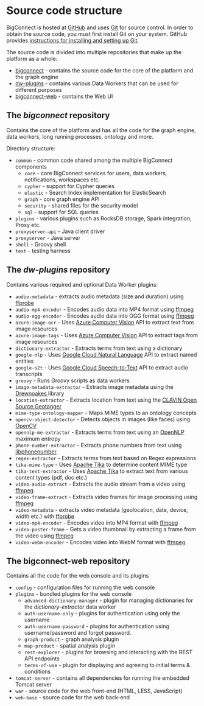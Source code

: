 # Source code structure

BigConnect is hosted at [GitHub](http://www.github.com) and uses [Git](http://git-scm.com/) for source control. In order to obtain the source code, you must first install Git on your system. GitHub provides [instructions for installing and setting up Git](https://help.github.com/articles/set-up-git).

The source code is divided into multiple repositories that make up the platform as a whole:

* [bigconnect](https://github.com/mware-solutions/bigconnect) - contains the source code for the core of the platform and the graph engine
* [dw-plugins](https://github.com/mware-solutions/dw-plugins) - contains various Data Workers that can be used for different purposes
* [bigconnect-web](https://github.com/mware-solutions/bigconnect-web.git) - contains the Web UI

## The _bigconnect_ repository

Contains the core of the platform and has all the code for the graph engine, data workers, long running processes, ontology and more.

Directory structure:

* `common` - common code shared among the multiple BigConnect components
  * `core` - core BigConnect services for users, data workers, notifications, workspaces etc.
  * `cypher` - support for Cypher queries
  * `elastic` - Search Index implementation for ElasticSearch
  * `graph` - core graph engine API
  * `security` - shared files for the security model
  * `sql` - support for SQL queries
* `plugins` - various plugins such as RocksDB storage, Spark integration, Proxy etc.
* `proxyserver-api` - Java client driver
* `proxyserver` - Java server
* `shell` - Groovy shell
* `test` - testing harness

## The _dw-plugins_ repository

Contains various required and optional Data Worker plugins:

* `audio-metadata` - extracts audio metadata \(size and duration\) using [ffprobe](https://ffmpeg.org/ffprobe.html)
* `audio-mp4-encoder` - Encodes audio data into MP4 format using [ffmpeg](https://ffmpeg.org/)
* `audio-ogg-encoder` - Encodes audio data into OGG format using [ffmpeg](https://ffmpeg.org/)
* `azure-image-ocr` - Uses [Azure Computer Vision](https://azure.microsoft.com/en-us/services/cognitive-services/computer-vision/) API to extract text from image resources
* `azure-image-tags` - Uses [Azure Computer Vision](https://azure.microsoft.com/en-us/services/cognitive-services/computer-vision/) API to extract tags from image resources
* `dictionary-extractor` - Extracts terms from text using a dictionary
* `google-nlp` - Uses [Google Cloud Natural Language](https://cloud.google.com/natural-language/) API to extract named entities
* `google-s2t` - Uses [Google Cloud Speech-to-Text](https://cloud.google.com/speech-to-text/) API to extract audio transcripts
* `groovy` - Runs Groovy scripts as data workers
* `image-metadata-extractor`  - Extracts image metadata using the [Drewnoakes ](https://github.com/drewnoakes/metadata-extractor)library
* `location-extractor` - Extracts location from text using the [CLAVIN Open Source Geotagger](https://clavin.bericotechnologies.com/)
* `mime-type-ontology-mapper` - Maps MIME types to an ontology concepts
* `opencv-object-detector` - Detects objects in images \(like faces\) using [OpenCV](https://opencv.org/)
* `opennlp-me-extractor` - Extracts terms from text using an [OpenNLP ](https://opennlp.apache.org/)maximum entropy
* `phone-number-extractor` - Extracts phone numbers from text using [libphonenumber](https://github.com/googlei18n/libphonenumber)
* `regex-extractor` - Extracts terms from text based on Regex expressions
* `tika-mime-type`  - Uses [Apache Tika](https://tika.apache.org/) to determine content MIME type
* `tika-text-extractor` - Uses [Apache Tika](https://tika.apache.org/) to extract text from various content types \(pdf, doc etc.\)
* `video-audio-extract` - Extracts the audio stream from a video using [ffmpeg](https://ffmpeg.org/)
* `video-frame-extract` - Extracts video frames for image processing using [ffmpeg](https://ffmpeg.org/)
* `video-metadata` - extracts video metadata \(geolocation, date, device, width etc.\) with [ffprobe](https://ffmpeg.org/ffprobe.html)
* `video-mp4-encoder` - Encodes video into MP4 format with [ffmpeg](https://ffmpeg.org/)
* `video-poster-frame` - Gets a video thumbnail by extracting a frame from the video using [ffmpeg](https://ffmpeg.org/)
* `video-webm-encoder` - Encodes video into WebM format with [ffmpeg](https://ffmpeg.org/)

## The bigconnect-web repository

Contains all the code for the web console and its plugins

* `config` - configuration files for running the web console
* `plugins` - bundled plugins for the web console
  * `advanced-dictionary-manager` - plugin for managing dictionaries for the _dictionary-extractor_ data worker 
  * `auth-username-only` - plugins for authentication using only the username
  * `auth-username-password` -  plugins for authentication using username/password and forgot password.
  * `graph-product` - graph analysis plugin
  * `map-product` - spatial analysis plugin
  * `rest-explorer` - plugins for browsing and interacting with the REST API endpoints
  * `terms-of-use` - plugin for displaying and agreeing to initial terms & conditions
* `tomcat-server` - contains all dependencies for running the embedded Tomcat server
* `war` - source code for the web front-end \(HTML, LESS, JavaScript\)
* `web-base` - source code for the web back-end



